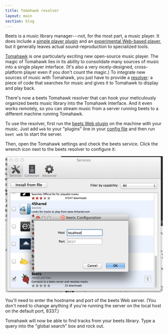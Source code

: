 ```yaml
---
title: Tomahawk resolver
layout: main
section: blog
---
```

Beets is a music library manager---not, for the most part, a music player. It does include a [simple player plugin][bpd] and an [experimental Web-based player][web], but it generally leaves actual sound-reproduction to specialized tools.

[Tomahawk][] is one particularly exciting new open-source music player. The magic of Tomahawk lies in its ability to consolidate many sources of music into a single player interface. (It's also a very nicely-designed, cross-platform player even if you don't count the magic.) To integrate new sources of music with Tomahawk, you just have to provide a [resolver][]: a piece of code that searches for music and gives it to Tomahawk to display and play back.

There's now a beets Tomahawk resolver that can hook your meticulously organized beets music library into the Tomahawk interface. And it even works remotely, so you can stream music from a server running beets to a different machine running Tomahawk.

To use the resolver, first run the [beets Web plugin][web] on the machine with your music. Just add `web` to your "plugins" line in your [config file][config] and then run `beet web` to start the server.

Then, open the Tomahawk settings and check the beets service. Click the wrench icon next to the beets resolver to configure it:

![Configuring the beets Tomahawk resolver.](/images/tomahawk-resolver-config.png)

You'll need to enter the hostname and port of the beets Web server. (You don't need to change anything if you're running the server on the local host on the default port, 8337.)

Tomahawk will now be able to find tracks from your beets library. Type a query into the "global search" box and rock out.

[resolver]: http://www.tomahawk-player.org/resolvers.html
[Tomahawk]: http://www.tomahawk-player.org/
[bpd]: http://beets.readthedocs.org/page/plugins/bpd.html
[web]: http://beets.readthedocs.org/page/plugins/web.html
[config]: http://beets.readthedocs.org/page/reference/config.html
[git]: https://github.com/beetbox/beets
[mercurial]: https://bitbucket.org/adrian/beets
